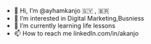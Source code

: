 - 👋 Hi, I’m @ayhamkanjo 🇸🇾 , 🇧🇷 
- 👀 I’m interested in Digital Marketing,Busniess
- 🌱 I’m currently learning life lessons
- 📫 How to reach me linkedIn.com/in/akanjo

<!---
ayhamkanjo/ayhamkanjo is a ✨ special ✨ repository because its `README.md` (this file) appears on your GitHub profile.
You can click the Preview link to take a look at your changes.
--->
